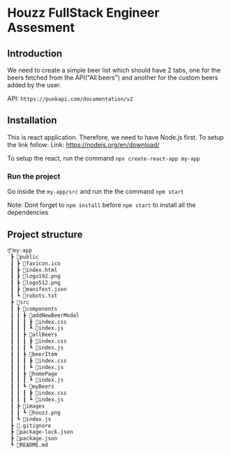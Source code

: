 # Houzz FullStack Engineer Assesment

## Introduction

We need to create a simple beer list which should have 2 tabs, one for the beers fetched from the API("All beers") and another for the custom beers added by the user.

API: ```https://punkapi.com/documentation/v2```

## Installation

This is react application. Therefore, we need to have Node.js first. To setup the link follow:
Link: https://nodejs.org/en/download/

To setup the react, run the command
```npx create-react-app my-app```

### Run the project

Go inside the ```my-app/src``` and run the the command ```npm start```

Note: Dont forget to ```npm install``` before ```npm start``` to install all the dependencies

## Project structure

```bash
📦my-app
 ┣ 📂public
 ┃ ┣ 📜favicon.ico
 ┃ ┣ 📜index.html
 ┃ ┣ 📜logo192.png
 ┃ ┣ 📜logo512.png
 ┃ ┣ 📜manifest.json
 ┃ ┗ 📜robots.txt
 ┣ 📂src
 ┃ ┣ 📂components
 ┃ ┃ ┣ 📂addNewBeerModal
 ┃ ┃ ┃ ┣ 📜index.css
 ┃ ┃ ┃ ┗ 📜index.js
 ┃ ┃ ┣ 📂allBeers
 ┃ ┃ ┃ ┣ 📜index.css
 ┃ ┃ ┃ ┗ 📜index.js
 ┃ ┃ ┣ 📂beerItem
 ┃ ┃ ┃ ┣ 📜index.css
 ┃ ┃ ┃ ┗ 📜index.js
 ┃ ┃ ┣ 📂homePage
 ┃ ┃ ┃ ┗ 📜index.js
 ┃ ┃ ┗ 📂myBeers
 ┃ ┃ ┃ ┣ 📜index.css
 ┃ ┃ ┃ ┗ 📜index.js
 ┃ ┣ 📂images
 ┃ ┃ ┗ 📜houzz.png
 ┃ ┗ 📜index.js
 ┣ 📜.gitignore
 ┣ 📜package-lock.json
 ┣ 📜package.json
 ┗ 📜README.md
 ```